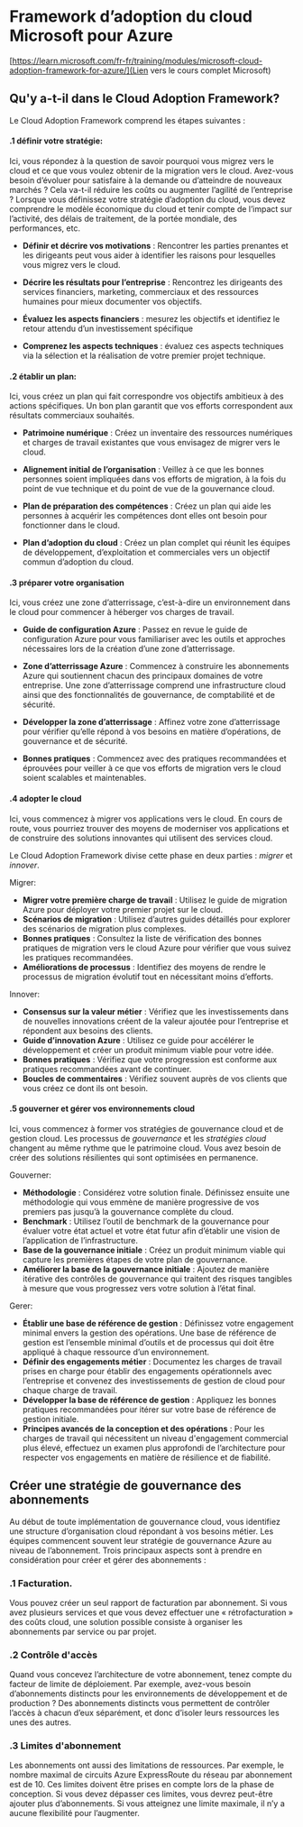 # Framework d’adoption du cloud Microsoft pour Azure

[https://learn.microsoft.com/fr-fr/training/modules/microsoft-cloud-adoption-framework-for-azure/](Lien vers le cours complet Microsoft)


## Qu'y a-t-il dans le Cloud Adoption Framework?

Le Cloud Adoption Framework comprend les étapes suivantes :

#### .1 définir votre stratégie:

Ici, vous répondez à la question de savoir pourquoi vous migrez vers le cloud et ce que vous voulez obtenir de la migration vers le cloud. Avez-vous besoin d’évoluer pour satisfaire à la demande ou d’atteindre de nouveaux marchés ? Cela va-t-il réduire les coûts ou augmenter l’agilité de l’entreprise ? Lorsque vous définissez votre stratégie d’adoption du cloud, vous devez comprendre le modèle économique du cloud et tenir compte de l’impact sur l’activité, des délais de traitement, de la portée mondiale, des performances, etc.

- **Définir et décrire vos motivations** : Rencontrer les parties prenantes et les dirigeants peut vous aider à identifier les raisons pour lesquelles vous migrez vers le cloud.

- **Décrire les résultats pour l’entreprise** : Rencontrez les dirigeants des services financiers, marketing, commerciaux et des ressources humaines pour mieux documenter vos objectifs.

- **Évaluez les aspects financiers** : mesurez les objectifs et identifiez le retour attendu d’un investissement spécifique

- **Comprenez les aspects techniques** : évaluez ces aspects techniques via la sélection et la réalisation de votre premier projet technique.

#### .2 établir un plan:

Ici, vous créez un plan qui fait correspondre vos objectifs ambitieux à des actions spécifiques. Un bon plan garantit que vos efforts correspondent aux résultats commerciaux souhaités.

- **Patrimoine numérique** : Créez un inventaire des ressources numériques et charges de travail existantes que vous envisagez de migrer vers le cloud.

- **Alignement initial de l’organisation** : Veillez à ce que les bonnes personnes soient impliquées dans vos efforts de migration, à la fois du point de vue technique et du point de vue de la gouvernance cloud.

- **Plan de préparation des compétences** : Créez un plan qui aide les personnes à acquérir les compétences dont elles ont besoin pour fonctionner dans le cloud.

- **Plan d’adoption du cloud** : Créez un plan complet qui réunit les équipes de développement, d’exploitation et commerciales vers un objectif commun d’adoption du cloud.

#### .3 préparer votre organisation

Ici, vous créez une zone d’atterrissage, c’est-à-dire un environnement dans le cloud pour commencer à héberger vos charges de travail.

- **Guide de configuration Azure** : Passez en revue le guide de configuration Azure pour vous familiariser avec les outils et approches nécessaires lors de la création d’une zone d’atterrissage.

- **Zone d’atterrissage Azure** : Commencez à construire les abonnements Azure qui soutiennent chacun des principaux domaines de votre entreprise. Une zone d’atterrissage comprend une infrastructure cloud ainsi que des fonctionnalités de gouvernance, de comptabilité et de sécurité.

- **Développer la zone d’atterrissage** : Affinez votre zone d’atterrissage pour vérifier qu’elle répond à vos besoins en matière d’opérations, de gouvernance et de sécurité.

- **Bonnes pratiques** : Commencez avec des pratiques recommandées et éprouvées pour veiller à ce que vos efforts de migration vers le cloud soient scalables et maintenables.

#### .4 adopter le cloud 

Ici, vous commencez à migrer vos applications vers le cloud. En cours de route, vous pourriez trouver des moyens de moderniser vos applications et de construire des solutions innovantes qui utilisent des services cloud.

Le Cloud Adoption Framework divise cette phase en deux parties : *migrer* et *innover*.

Migrer:

- **Migrer votre première charge de travail** : Utilisez le guide de migration Azure pour déployer votre premier projet sur le cloud.
- **Scénarios de migration** : Utilisez d’autres guides détaillés pour explorer des scénarios de migration plus complexes.
- **Bonnes pratiques** : Consultez la liste de vérification des bonnes pratiques de migration vers le cloud Azure pour vérifier que vous suivez les pratiques recommandées.
- **Améliorations de processus** : Identifiez des moyens de rendre le processus de migration évolutif tout en nécessitant moins d’efforts.

Innover:

- **Consensus sur la valeur métier** : Vérifiez que les investissements dans de nouvelles innovations créent de la valeur ajoutée pour l’entreprise et répondent aux besoins des clients.
- **Guide d’innovation Azure** : Utilisez ce guide pour accélérer le développement et créer un produit minimum viable pour votre idée.
- **Bonnes pratiques** : Vérifiez que votre progression est conforme aux pratiques recommandées avant de continuer.
- **Boucles de commentaires** : Vérifiez souvent auprès de vos clients que vous créez ce dont ils ont besoin.

#### .5 gouverner et gérer vos environnements cloud

Ici, vous commencez à former vos stratégies de gouvernance cloud et de gestion cloud. Les processus de *gouvernance* et les *stratégies cloud* changent au même rythme que le patrimoine cloud. Vous avez besoin de créer des solutions résilientes qui sont optimisées en permanence.

Gouverner:

- **Méthodologie** : Considérez votre solution finale. Définissez ensuite une méthodologie qui vous emmène de manière progressive de vos premiers pas jusqu’à la gouvernance complète du cloud.
- **Benchmark** : Utilisez l’outil de benchmark de la gouvernance pour évaluer votre état actuel et votre état futur afin d’établir une vision de l’application de l’infrastructure.
- **Base de la gouvernance initiale** : Créez un produit minimum viable qui capture les premières étapes de votre plan de gouvernance.
- **Améliorer la base de la gouvernance initiale** : Ajoutez de manière itérative des contrôles de gouvernance qui traitent des risques tangibles à mesure que vous progressez vers votre solution à l’état final.

Gerer:

- **Établir une base de référence de gestion** : Définissez votre engagement minimal envers la gestion des opérations. Une base de référence de gestion est l’ensemble minimal d’outils et de processus qui doit être appliqué à chaque ressource d’un environnement.
- **Définir des engagements métier** : Documentez les charges de travail prises en charge pour établir des engagements opérationnels avec l’entreprise et convenez des investissements de gestion de cloud pour chaque charge de travail.
- **Développer la base de référence de gestion** : Appliquez les bonnes pratiques recommandées pour itérer sur votre base de référence de gestion initiale.
- **Principes avancés de la conception et des opérations** : Pour les charges de travail qui nécessitent un niveau d'engagement commercial plus élevé, effectuez un examen plus approfondi de l’architecture pour respecter vos engagements en matière de résilience et de fiabilité.

## Créer une stratégie de gouvernance des abonnements

Au début de toute implémentation de gouvernance cloud, vous identifiez une structure d’organisation cloud répondant à vos besoins métier. Les équipes commencent souvent leur stratégie de gouvernance Azure au niveau de l’abonnement. Trois principaux aspects sont à prendre en considération pour créer et gérer des abonnements :

### .1 Facturation.

Vous pouvez créer un seul rapport de facturation par abonnement. Si vous avez plusieurs services et que vous devez effectuer une « rétrofacturation » des coûts cloud, une solution possible consiste à organiser les abonnements par service ou par projet.

### .2 Contrôle d'accès

Quand vous concevez l’architecture de votre abonnement, tenez compte du facteur de limite de déploiement. Par exemple, avez-vous besoin d’abonnements distincts pour les environnements de développement et de production ? Des abonnements distincts vous permettent de contrôler l’accès à chacun d’eux séparément, et donc d’isoler leurs ressources les unes des autres.

### .3 Limites d'abonnement

Les abonnements ont aussi des limitations de ressources. Par exemple, le nombre maximal de circuits Azure ExpressRoute du réseau par abonnement est de 10. Ces limites doivent être prises en compte lors de la phase de conception. Si vous devez dépasser ces limites, vous devrez peut-être ajouter plus d’abonnements. Si vous atteignez une limite maximale, il n’y a aucune flexibilité pour l’augmenter.
